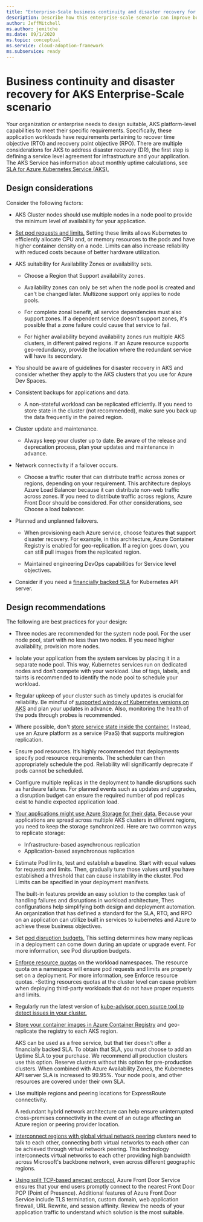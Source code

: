 ```yaml
---
title: "Enterprise-Scale business continuity and disaster recovery for <Insert narrative Name>"
description: Describe how this enterprise-scale scenario can improve business continuity and disaster recovery of <Insert Scenario Name>
author: JeffMitchell
ms.author: jemitche
ms.date: 09/1/2020
ms.topic: conceptual
ms.service: cloud-adoption-framework
ms.subservice: ready
---
```


# Business continuity and disaster recovery for AKS Enterprise-Scale scenario

Your organization or enterprise needs to design suitable, AKS platform-level capabilities to meet their specific requirements. Specifically, these application workloads have requirements pertaining to recover time objective (RTO) and recovery point objective (RPO). There are multiple considerations for AKS to address disaster recovery (DR), the first step is defining a service level agreement for infrastructure and your application. The AKS Service has information about monthly uptime calculations, see [SLA for Azure Kubernetes Service (AKS).](https://azure.microsoft.com/support/legal/sla/kubernetes-service/v1_1/)

## Design considerations

Consider the following factors:

- AKS Cluster nodes should use multiple nodes in a node pool to provide the minimum level of availability for your application.

- [Set pod requests and limits.](https://docs.microsoft.com/azure/aks/developer-best-practices-resource-management#define-pod-resource-requests-and-limits) Setting these limits allows Kubernetes to efficiently allocate CPU and, or memory resources to the pods and have higher container density on a node. Limits can also increase reliability with reduced costs because of better hardware utilization.

- AKS suitability for Availability Zones or availability sets.

  - Choose a Region that Support availability zones.

  - Availability zones can only be set when the node pool is created and can't be changed later. Multizone support only applies to node pools.

  - For complete zonal benefit, all service dependencies must also support zones. If a dependent service doesn't support zones, it's possible that a zone failure could cause that service to fail.
  
  - For higher availability beyond availability zones run multiple AKS clusters, in different paired regions. If an Azure resource supports geo-redundancy, provide the location where the redundant service will have its secondary.

- You should be aware of guidelines for disaster recovery in AKS and consider whether they apply to the AKS clusters that you use for Azure Dev Spaces.

- Consistent backups for applications and data.

  - A non-stateful workload can be replicated efficiently. If you need to store state in the cluster (not recommended), make sure you back up the data frequently in the paired region.


- Cluster update and maintenance.

  - Always keep your cluster up to date. Be aware of the release and deprecation process, plan your updates and maintenance in advance.

- Network connectivity if a failover occurs.

  - Choose a traffic router that can distribute traffic across zones or regions, depending on your requirement. This architecture deploys Azure Load Balancer because it can distribute non-web traffic across zones. If you need to distribute traffic across regions, Azure Front Door should be considered. For other considerations, see Choose a load balancer.

- Planned and unplanned failovers.

  - When provisioning each Azure service, choose features that support disaster recovery. For example, in this architecture, Azure Container Registry is enabled for geo-replication. If a region goes down, you can still pull images from the replicated region.

  - Maintained engineering DevOps capabilities for Service level objectives.
- Consider if you need a [financially backed SLA](https://docs.microsoft.com/azure/aks/uptime-sla) for Kubernetes API server.

## Design recommendations

The following are best practices for your design:

- Three nodes are recommended for the system node pool. For the user node pool, start with no less than two nodes. If you need higher availability, provision more nodes.

- Isolate your application from the system services by placing it in a separate node pool. This way, Kubernetes services run on dedicated nodes and don’t compete with your workload. Use of tags, labels, and taints is recommended to identify the node pool to schedule your workload.


- Regular upkeep of your cluster such as timely updates is crucial for reliability. Be mindful of [supported window of Kubernetes versions on AKS](https://docs.microsoft.comazure/aks/supported-kubernetes-versions) and plan your updates in advance. Also, monitoring the health of the pods through probes is recommended.


- Where possible, don't [store service state inside the container.](https://docs.microsoft.com/azure/aks/operator-best-practices-multi-region#remove-service-state-from-inside-containers) Instead, use an Azure platform as a service (PaaS) that supports multiregion replication.

- Ensure pod resources. It’s highly recommended that deployments specify pod resource requirements. The scheduler can then appropriately schedule the pod. Reliability will significantly deprecate if pods cannot be scheduled.

- Configure multiple replicas in the deployment to handle disruptions such as hardware failures. For planned events such as updates and upgrades, a disruption budget can ensure the required number of pod replicas exist to handle expected application load.

- [Your applications might use Azure Storage for their data.](https://docs.microsoft.com/azure/aks/operator-best-practices-multi-region#create-a-storage-migration-plan) Because your applications are spread across multiple AKS clusters in different regions, you need to keep the storage synchronized. Here are two common ways to replicate storage:

  - Infrastructure-based asynchronous replication
  - Application-based asynchronous replication

- Estimate Pod limits, test and establish a baseline. Start with equal values for requests and limits. Then, gradually tune those values until you have established a threshold that can cause instability in the cluster. Pod Limits can be specified in your deployment manifests.

  The built-in features provide an easy solution to the complex task of handling failures and disruptions in workload architecture, Thes configurations help simplifying both design and deployment automation. An organization that has defined a standard for the SLA, RTO, and RPO on an application can utillize built in services to kubernetes and Azure to achieve these business objectives. 

- Set [pod disruption budgets.](https://docs.microsoft.com/azure/aks/operator-best-practices-scheduler#plan-for-availability-using-pod-disruption-budgets) This setting determines how many replicas in a deployment can come down during an update or upgrade event. For more information, see Pod disruption budgets.

- [Enforce resource quotas](https://docs.microsoft.com/azure/aks/operator-best-practices-scheduler#enforce-resource-quotas) on the workload namespaces. The resource quota on a namespace will ensure pod requests and limits are properly set on a deployment. For more information, see Enforce resource quotas.
  -Setting resources quotas at the cluster level can cause problem when deploying third-party workloads that do not have proper requests and limits.
  
- Regularly run the latest version of [kube-advisor open source tool to detect issues in your cluster.](https://docs.microsoft.com/azure/aks/operator-best-practices-scheduler#regularly-check-for-cluster-issues-with-kube-advisor)

- [Store your container images in Azure Container Registry](https://docs.microsoft.com/azure/aks/operator-best-practices-multi-region#enable-geo-replication-for-container-images) and geo-replicate the registry to each AKS region.

  AKS can be used as a free service, but that tier doesn't offer a financially backed SLA. To obtain that SLA, you must choose to add an Uptime SLA to your purchase. We recommend all production clusters use this option. Reserve clusters without this option for pre-production clusters. When combined with Azure Availability Zones, the Kubernetes API server SLA is increased to 99.95%. Your node pools, and other resources are covered under their own SLA.

- Use multiple regions and peering locations for ExpressRoute connectivity.

  A redundant hybrid network architecture can help ensure uninterrupted cross-premises connectivity in the event of an outage affecting an Azure region or peering provider location.
  
- [Interconnect regions with global virtual network peering](https://docs.microsoft.com/azure/aks/operator-best-practices-multi-region) clusters need to talk to each other, connecting both virtual networks to each other can be achieved through virtual network peering. This technology interconnects virtual networks to each other providing high bandwidth across Microsoft's backbone network, even across different geographic regions.

- [Using split TCP-based anycast protocol](https://docs.microsoft.com/azure/aks/operator-best-practices-multi-region), Azure Front Door Service ensures that your end users promptly connect to the nearest Front Door POP (Point of Presence). Additional features of Azure Front Door Service include TLS termination, custom domain, web application firewall, URL Rewrite, and session affinity. Review the needs of your application traffic to understand which solution is the most suitable.
